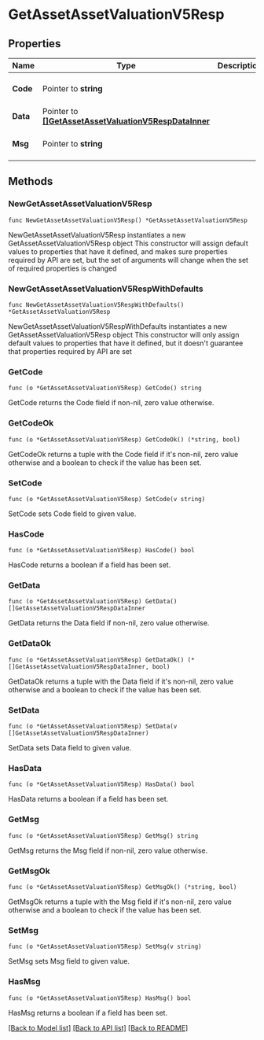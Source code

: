# GetAssetAssetValuationV5Resp

## Properties

Name | Type | Description | Notes
------------ | ------------- | ------------- | -------------
**Code** | Pointer to **string** |  | [optional] [default to ""]
**Data** | Pointer to [**[]GetAssetAssetValuationV5RespDataInner**](GetAssetAssetValuationV5RespDataInner.md) |  | [optional] 
**Msg** | Pointer to **string** |  | [optional] [default to ""]

## Methods

### NewGetAssetAssetValuationV5Resp

`func NewGetAssetAssetValuationV5Resp() *GetAssetAssetValuationV5Resp`

NewGetAssetAssetValuationV5Resp instantiates a new GetAssetAssetValuationV5Resp object
This constructor will assign default values to properties that have it defined,
and makes sure properties required by API are set, but the set of arguments
will change when the set of required properties is changed

### NewGetAssetAssetValuationV5RespWithDefaults

`func NewGetAssetAssetValuationV5RespWithDefaults() *GetAssetAssetValuationV5Resp`

NewGetAssetAssetValuationV5RespWithDefaults instantiates a new GetAssetAssetValuationV5Resp object
This constructor will only assign default values to properties that have it defined,
but it doesn't guarantee that properties required by API are set

### GetCode

`func (o *GetAssetAssetValuationV5Resp) GetCode() string`

GetCode returns the Code field if non-nil, zero value otherwise.

### GetCodeOk

`func (o *GetAssetAssetValuationV5Resp) GetCodeOk() (*string, bool)`

GetCodeOk returns a tuple with the Code field if it's non-nil, zero value otherwise
and a boolean to check if the value has been set.

### SetCode

`func (o *GetAssetAssetValuationV5Resp) SetCode(v string)`

SetCode sets Code field to given value.

### HasCode

`func (o *GetAssetAssetValuationV5Resp) HasCode() bool`

HasCode returns a boolean if a field has been set.

### GetData

`func (o *GetAssetAssetValuationV5Resp) GetData() []GetAssetAssetValuationV5RespDataInner`

GetData returns the Data field if non-nil, zero value otherwise.

### GetDataOk

`func (o *GetAssetAssetValuationV5Resp) GetDataOk() (*[]GetAssetAssetValuationV5RespDataInner, bool)`

GetDataOk returns a tuple with the Data field if it's non-nil, zero value otherwise
and a boolean to check if the value has been set.

### SetData

`func (o *GetAssetAssetValuationV5Resp) SetData(v []GetAssetAssetValuationV5RespDataInner)`

SetData sets Data field to given value.

### HasData

`func (o *GetAssetAssetValuationV5Resp) HasData() bool`

HasData returns a boolean if a field has been set.

### GetMsg

`func (o *GetAssetAssetValuationV5Resp) GetMsg() string`

GetMsg returns the Msg field if non-nil, zero value otherwise.

### GetMsgOk

`func (o *GetAssetAssetValuationV5Resp) GetMsgOk() (*string, bool)`

GetMsgOk returns a tuple with the Msg field if it's non-nil, zero value otherwise
and a boolean to check if the value has been set.

### SetMsg

`func (o *GetAssetAssetValuationV5Resp) SetMsg(v string)`

SetMsg sets Msg field to given value.

### HasMsg

`func (o *GetAssetAssetValuationV5Resp) HasMsg() bool`

HasMsg returns a boolean if a field has been set.


[[Back to Model list]](../README.md#documentation-for-models) [[Back to API list]](../README.md#documentation-for-api-endpoints) [[Back to README]](../README.md)


